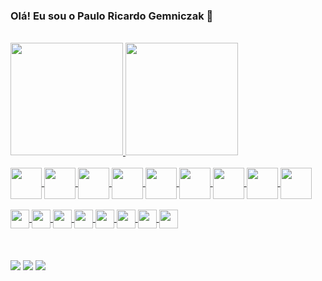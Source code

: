 ### Olá! Eu sou o Paulo Ricardo Gemniczak 👋

<br>
<div>
  <a href="https://github.com.br/paulogemniczak">
  <img height="180em" src="https://github-readme-stats.vercel.app/api?username=paulogemniczak&show_icons=true&theme=tokyonight&include_all_commits=true&count_private=true">
  <img height="180em" src="https://github-readme-stats.vercel.app/api/top-langs/?username=paulogemniczak&layout=compact&langs_count=16&theme=tokyonight">
</div>
  
<div style="display: inline_block"><br>
  <img align="center" alt="" height="50" width="50" src="https://cdn.jsdelivr.net/gh/devicons/devicon/icons/csharp/csharp-original.svg">
  <img align="center" alt="" height="50" width="50" src="https://cdn.jsdelivr.net/gh/devicons/devicon/icons/angularjs/angularjs-original.svg">
  <img align="center" alt="" height="50" width="50" src="https://cdn.jsdelivr.net/gh/devicons/devicon/icons/dotnetcore/dotnetcore-original.svg">
  <img align="center" alt="" height="50" width="50" src="https://cdn.jsdelivr.net/gh/devicons/devicon/icons/typescript/typescript-original.svg">
  <img align="center" alt="" height="50" width="50" src="https://cdn.jsdelivr.net/gh/devicons/devicon/icons/visualstudio/visualstudio-plain.svg">
  <img align="center" alt="" height="50" width="50" src="https://cdn.jsdelivr.net/gh/devicons/devicon/icons/vscode/vscode-original.svg">
  <img align="center" alt="" height="50" width="50" src="https://cdn.jsdelivr.net/gh/devicons/devicon/icons/mysql/mysql-original-wordmark.svg">
  <img align="center" alt="" height="50" width="50" src="https://cdn.jsdelivr.net/gh/devicons/devicon/icons/nginx/nginx-original.svg">
  <img align="center" alt="" height="50" width="50" src="https://cdn.jsdelivr.net/gh/devicons/devicon/icons/jenkins/jenkins-original.svg">
  <br>
  <br>

  <img align="center" alt="" height="30" width="30" src="https://cdn.jsdelivr.net/gh/devicons/devicon/icons/microsoftsqlserver/microsoftsqlserver-plain-wordmark.svg">
  <img align="center" alt="" height="30" width="30" src="https://cdn.jsdelivr.net/gh/devicons/devicon/icons/postgresql/postgresql-original-wordmark.svg">
  <img align="center" alt="" height="30" width="30" src="https://cdn.jsdelivr.net/gh/devicons/devicon/icons/bootstrap/bootstrap-original.svg">
  <img align="center" alt="" height="30" width="30" src="https://cdn.jsdelivr.net/gh/devicons/devicon/icons/css3/css3-original.svg">
  <img align="center" alt="" height="30" width="30" src="https://cdn.jsdelivr.net/gh/devicons/devicon/icons/html5/html5-original.svg">
  <img align="center" alt="" height="30" width="30" src="https://cdn.jsdelivr.net/gh/devicons/devicon/icons/javascript/javascript-original.svg">
  <img align="center" alt="" height="30" width="30" src="https://cdn.jsdelivr.net/gh/devicons/devicon/icons/ionic/ionic-original.svg">
  <img align="center" alt="" height="30" width="30" src="https://cdn.jsdelivr.net/gh/devicons/devicon/icons/amazonwebservices/amazonwebservices-plain-wordmark.svg">
  
  <br>
  <br>
</div>

<br>
<br>
<div>
  <a href="https://www.instagram.com/paulogemniczak" target="_blank"><img src="https://img.shields.io/badge/-Instagram-%23E4405F?style=for-the-badge&logo=instagram&logoColor=white" target="_blank"></a>
  <a href = "mailto:paulogemniczak@gmail.com"><img src="https://img.shields.io/badge/-Gmail-%23333?style=for-the-badge&logo=gmail" target="_blank"></a>
  <a href="https://www.linkedin.com/in/paulo-gemniczak-5501875b/" target="_blank"><img src="https://img.shields.io/badge/-LinkedIn-%230077B5?style=for-the-badge&logo=linkedin&logoColor=white" target="_blank"></a> 
  
</div>
  
<!--
**paulogemniczak/paulogemniczak** is a ✨ _special_ ✨ repository because its `README.md` (this file) appears on your GitHub profile.

Here are some ideas to get you started:

- 🔭 I’m currently working on ...
- 🌱 I’m currently learning ...
- 👯 I’m looking to collaborate on ...
- 🤔 I’m looking for help with ...
- 💬 Ask me about ...
- 📫 How to reach me: ...
- 😄 Pronouns: ...
- ⚡ Fun fact: ...
-->

